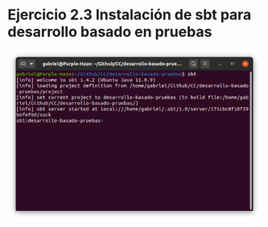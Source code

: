 # Ejercicio 2.3 Instalación de sbt para desarrollo basado en pruebas

![SBT running](./img/sbt-running.png)